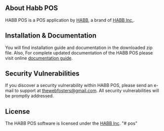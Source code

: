 ## About Habb POS

HABB POS is a POS application by [HABB](http://habb.lk), a brand of [HABB Inc,](http://thewebfosters.com).

## Installation & Documentation
You will find installation guide and documentation in the downloaded zip file.
Also, For complete updated documentation of the HABB POS please visit online [documentation guide](http://linkedin.com/company/habbinc/).

## Security Vulnerabilities

If you discover a security vulnerability within HABB POS, please send an e-mail to support at thewebfosters@gmail.com. All security vulnerabilities will be promptly addressed.

## License

The HABB POS software is licensed under the [HABB Inc](https://facebook.com/habbinc).
"# pos" 
